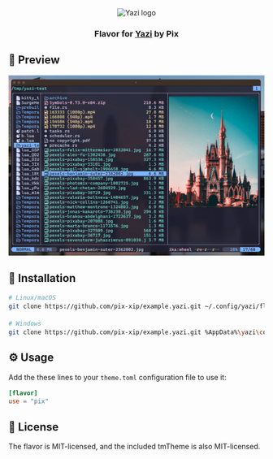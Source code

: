 <div align="center">
  <img src="https://github.com/sxyazi/yazi/blob/main/assets/logo.png?raw=true" alt="Yazi logo" width="20%">
</div>

<h3 align="center">
	Flavor for <a href="https://github.com/sxyazi/yazi">Yazi</a> by Pix
</h3>

## 👀 Preview

<img src="preview.png" width="600" />

## 🎨 Installation

<!-- Please replace "username/example.yazi" with your repository name. -->
```bash
# Linux/macOS
git clone https://github.com/pix-xip/example.yazi.git ~/.config/yazi/flavors/example.yazi

# Windows
git clone https://github.com/pix-xip/example.yazi.git %AppData%\yazi\config\flavors\example.yazi
```

## ⚙️ Usage

Add the these lines to your `theme.toml` configuration file to use it:

<!-- Please replace "example" with your flavor name. -->
```toml
[flavor]
use = "pix"
```

## 📜 License

The flavor is MIT-licensed, and the included tmTheme is also MIT-licensed.
